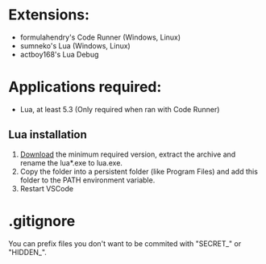 # Extensions:

- formulahendry's Code Runner (Windows, Linux)
- sumneko's Lua (Windows, Linux)
- actboy168's Lua Debug

# Applications required:

- Lua, at least 5.3 (Only required when ran with Code Runner)

## Lua installation

1. [Download](http://luabinaries.sourceforge.net/#installation) the minimum required version, extract the archive and rename the lua*.exe to lua.exe.
2. Copy the folder into a persistent folder (like Program Files) and add this folder to the PATH environment variable.
3. Restart VSCode

# .gitignore

You can prefix files you don't want to be commited with "SECRET_" or "HIDDEN_".

